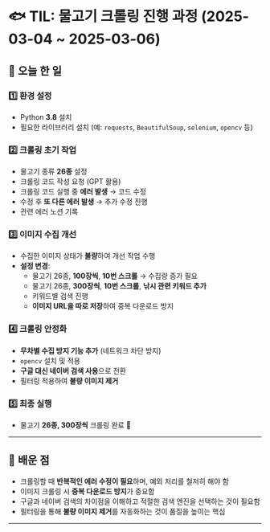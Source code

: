 # 🐟 TIL: 물고기 크롤링 진행 과정 (2025-03-04 ~ 2025-03-06)

## 🔹 오늘 한 일

### 1️⃣ 환경 설정
- Python **3.8** 설치
- 필요한 라이브러리 설치 (예: `requests`, `BeautifulSoup`, `selenium`, `opencv` 등)

### 2️⃣ 크롤링 초기 작업
- 물고기 종류 **26종** 설정
- 크롤링 코드 작성 요청 (GPT 활용)
- 크롤링 코드 실행 중 **에러 발생** → 코드 수정
- 수정 후 **또 다른 에러 발생** → 추가 수정 진행
- 관련 에러 노션 기록

### 3️⃣ 이미지 수집 개선
- 수집한 이미지 상태가 **불량**하여 개선 작업 수행
- **설정 변경**:
  - 물고기 26종, **100장씩**, **10번 스크롤** → 수집량 증가 필요
  - 물고기 26종, **300장씩**, **10번 스크롤**, **낚시 관련 키워드 추가**
  - 키워드별 검색 진행
  - **이미지 URL을 따로 저장**하여 중복 다운로드 방지

### 4️⃣ 크롤링 안정화
- **무차별 수집 방지 기능 추가** (네트워크 차단 방지)
- `opencv` 설치 및 적용
- **구글 대신 네이버 검색 사용**으로 전환
- 필터링 적용하여 **불량 이미지 제거**

### 5️⃣ 최종 실행
- 물고기 **26종, 300장씩** 크롤링 완료 🎉

---

## 🔹 배운 점
- 크롤링할 때 **반복적인 에러 수정이 필요**하며, 예외 처리를 철저히 해야 함
- 이미지 크롤링 시 **중복 다운로드 방지**가 중요함
- 구글과 네이버 검색의 차이점을 이해하고 적절한 검색 엔진을 선택하는 것이 필요함
- 필터링을 통해 **불량 이미지 제거**를 자동화하는 것이 품질을 높이는 핵심

---


